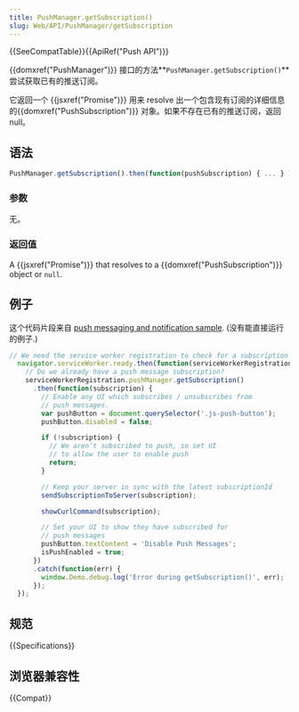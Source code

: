 ```yaml
---
title: PushManager.getSubscription()
slug: Web/API/PushManager/getSubscription
---
```

{{SeeCompatTable}}{{ApiRef("Push API")}}

{{domxref("PushManager")}} 接口的方法**`PushManager.getSubscription()`** 尝试获取已有的推送订阅。

它返回一个 {{jsxref("Promise")}} 用来 resolve 出一个包含现有订阅的详细信息的{{domxref("PushSubscription")}} 对象。如果不存在已有的推送订阅，返回 null。

## 语法

```js
​PushManager.getSubscription().then(function(pushSubscription) { ... } );
```

### 参数

无。

### 返回值

A {{jsxref("Promise")}} that resolves to a {{domxref("PushSubscription")}} object or `null`.

## 例子

这个代码片段来自 [push messaging and notification sample](https://github.com/GoogleChrome/samples/blob/gh-pages/push-messaging-and-notifications). (没有能直接运行的例子.)

```js
// We need the service worker registration to check for a subscription
  navigator.serviceWorker.ready.then(function(serviceWorkerRegistration) {
    // Do we already have a push message subscription?
    serviceWorkerRegistration.pushManager.getSubscription()
      .then(function(subscription) {
        // Enable any UI which subscribes / unsubscribes from
        // push messages.
        var pushButton = document.querySelector('.js-push-button');
        pushButton.disabled = false;

        if (!subscription) {
          // We aren’t subscribed to push, so set UI
          // to allow the user to enable push
          return;
        }

        // Keep your server in sync with the latest subscriptionId
        sendSubscriptionToServer(subscription);

        showCurlCommand(subscription);

        // Set your UI to show they have subscribed for
        // push messages
        pushButton.textContent = 'Disable Push Messages';
        isPushEnabled = true;
      })
      .catch(function(err) {
        window.Demo.debug.log('Error during getSubscription()', err);
      });
  });
```

## 规范

{{Specifications}}

## 浏览器兼容性

{{Compat}}
